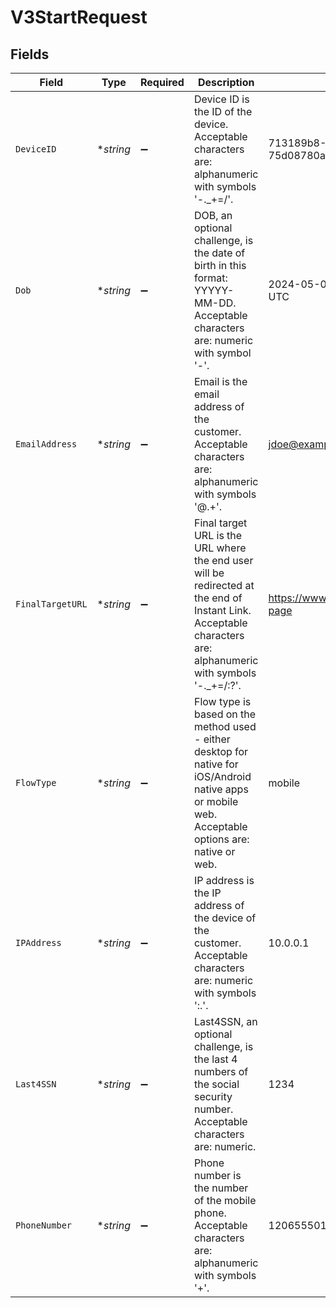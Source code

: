 # V3StartRequest


## Fields

| Field                                                                                                                                                          | Type                                                                                                                                                           | Required                                                                                                                                                       | Description                                                                                                                                                    | Example                                                                                                                                                        |
| -------------------------------------------------------------------------------------------------------------------------------------------------------------- | -------------------------------------------------------------------------------------------------------------------------------------------------------------- | -------------------------------------------------------------------------------------------------------------------------------------------------------------- | -------------------------------------------------------------------------------------------------------------------------------------------------------------- | -------------------------------------------------------------------------------------------------------------------------------------------------------------- |
| `DeviceID`                                                                                                                                                     | **string*                                                                                                                                                      | :heavy_minus_sign:                                                                                                                                             | Device ID is the ID of the device. Acceptable characters are: alphanumeric with symbols '-._+=/'.                                                              | 713189b8-5555-4b08-83ba-75d08780aebd                                                                                                                           |
| `Dob`                                                                                                                                                          | **string*                                                                                                                                                      | :heavy_minus_sign:                                                                                                                                             | DOB, an optional challenge, is the date of birth in this format: YYYYY-MM-DD. Acceptable characters are: numeric with symbol '-'.                              | 2024-05-02 00:00:00 +0000 UTC                                                                                                                                  |
| `EmailAddress`                                                                                                                                                 | **string*                                                                                                                                                      | :heavy_minus_sign:                                                                                                                                             | Email is the email address of the customer. Acceptable characters are: alphanumeric with symbols '@.+'.                                                        | jdoe@example.com                                                                                                                                               |
| `FinalTargetURL`                                                                                                                                               | **string*                                                                                                                                                      | :heavy_minus_sign:                                                                                                                                             | Final target URL is the URL where the end user will be redirected at the end of Instant Link. Acceptable characters are: alphanumeric with symbols '-._+=/:?'. | https://www.example.com/landing-page                                                                                                                           |
| `FlowType`                                                                                                                                                     | **string*                                                                                                                                                      | :heavy_minus_sign:                                                                                                                                             | Flow type is based on the method used  - either desktop for native for iOS/Android native apps or mobile web. Acceptable options are: native or web.           | mobile                                                                                                                                                         |
| `IPAddress`                                                                                                                                                    | **string*                                                                                                                                                      | :heavy_minus_sign:                                                                                                                                             | IP address is the IP address of the device of the customer. Acceptable characters are: numeric with symbols ':.'.                                              | 10.0.0.1                                                                                                                                                       |
| `Last4SSN`                                                                                                                                                     | **string*                                                                                                                                                      | :heavy_minus_sign:                                                                                                                                             | Last4SSN, an optional challenge, is the last 4 numbers of the social security number. Acceptable characters are: numeric.                                      | 1234                                                                                                                                                           |
| `PhoneNumber`                                                                                                                                                  | **string*                                                                                                                                                      | :heavy_minus_sign:                                                                                                                                             | Phone number is the number of the mobile phone. Acceptable characters are: alphanumeric with symbols '+'.                                                      | 12065550100                                                                                                                                                    |